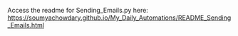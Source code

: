 Access the readme for Sending_Emails.py here:
https://soumyachowdary.github.io/My_Daily_Automations/README_Sending_Emails.html
